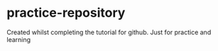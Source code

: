 # practice-repository
Created whilst completing the tutorial for github. Just for practice and learning

